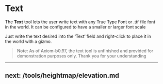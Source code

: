 # Text

The **Text** tool lets the user write text with any True Type Font or .ttf file font in the world. It can be configured to have a smaller or larger font scale

Just write the text desired into the ‘Text’ field and right-click to place it in the world with a gizmo.

> Note: As of Axiom-b0.97, the text tool is unfinished and provided for demonstration purposes only. Thank you for your understanding
---
next: /tools/heightmap/elevation.md
---